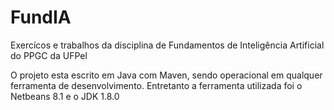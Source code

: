 # FundIA
Exercícos e trabalhos da disciplina de Fundamentos de Inteligência Artificial do PPGC da UFPel

O projeto esta escrito em Java com Maven, sendo operacional em qualquer ferramenta de desenvolvimento. Entretanto a 
ferramenta utilizada foi o Netbeans 8.1 e o JDK 1.8.0
